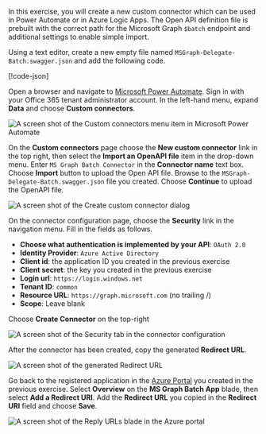<!-- markdownlint-disable MD002 MD041 -->

In this exercise, you will create a new custom connector which can be used in Power Automate or in Azure Logic Apps. The Open API definition file is prebuilt with the correct path for the Microsoft Graph `$batch` endpoint and additional settings to enable simple import.

Using a text editor, create a new empty file named `MSGraph-Delegate-Batch.swagger.json` and add the following code.

[!code-json[](../LabFiles/MSGraph-Delegate-Batch.swagger.json)]

Open a browser and navigate to [Microsoft Power Automate](https://flow.microsoft.com). Sign in with your Office 365 tenant administrator account. In the left-hand menu, expand **Data** and choose **Custom connectors**.

![A screen shot of the Custom connectors menu item in Microsoft Power Automate](./images/flow-conn1.png)

On the **Custom connectors** page choose the **New custom connector** link in the top right, then select the **Import an OpenAPI file** item in the drop-down menu. Enter `MS Graph Batch Connector` in the **Connector name** text box. Choose **Import** button to upload the Open API file. Browse to the `MSGraph-Delegate-Batch.swagger.json` file you created. Choose **Continue** to upload the OpenAPI file.

 ![A screen shot of the Create custom connector dialog](./images/flow-conn3.png)

On the connector configuration page, choose the **Security** link in the navigation menu. Fill in the fields as follows.

- **Choose what authentication is implemented by your API**: `OAuth 2.0`
- **Identity Provider**: `Azure Active Directory`
- **Client id**: the application ID you created in the previous exercise
- **Client secret**: the key you created in the previous exercise
- **Login url**: `https://login.windows.net`
- **Tenant ID**: `common`
- **Resource URL**: `https://graph.microsoft.com` (no trailing /)
- **Scope**: Leave blank

Choose **Create Connector** on the top-right

![A screen shot of the Security tab in the connector configuration](./images/flow-conn4.png)

After the connector has been created, copy the generated **Redirect URL**.

![A screen shot of the generated Redirect URL](./images/flow-conn5.png)

Go back to the registered application in the [Azure Portal](https://aad.portal.azure.com) you created in the previous exercise. Select **Overview** on the **MS Graph Batch App** blade, then select **Add a Redirect URI**. Add the **Redirect URL** you copied in the **Redirect URI** field and choose **Save**.

![A screen shot of the Reply URLs blade in the Azure portal](./images/flow-conn-preview6.png)

